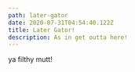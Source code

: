 ```yaml
---
path: later-gator
date: 2020-07-31T04:54:40.122Z
title: Later Gator!
description: As in get outta here!
---
```

ya filthy mutt!